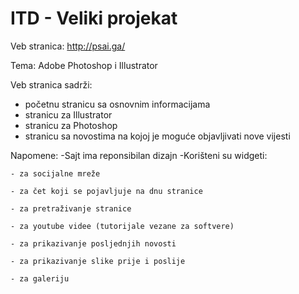 # ITD - Veliki projekat

Veb stranica: http://psai.ga/

Tema: Adobe Photoshop i Illustrator

Veb stranica sadrži:

- početnu stranicu sa osnovnim informacijama
- stranicu za Illustrator
- stranicu za Photoshop
- stranicu sa novostima na kojoj je moguće objavljivati nove vijesti


Napomene:
-Sajt ima reponsibilan dizajn
-Korišteni su widgeti:

	- za socijalne mreže 
	
	- za čet koji se pojavljuje na dnu stranice
	
	- za pretraživanje stranice
	
	- za youtube videe (tutorijale vezane za softvere)
	
	- za prikazivanje posljednjih novosti 
	
	- za prikazivanje slike prije i poslije
	
	- za galeriju
